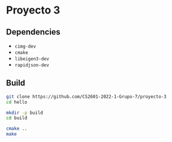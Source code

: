 # Proyecto 3

## Dependencies

* `cimg-dev`
* `cmake`
* `libeigen3-dev`
* `rapidjson-dev`

## Build
``` bash
git clone https://github.com/CS2601-2022-1-Grupo-7/proyecto-3
cd hello

mkdir -p build
cd build

cmake ..
make
```
